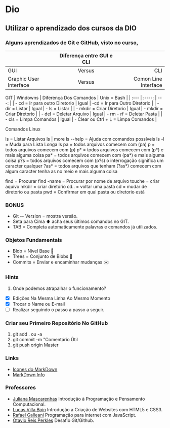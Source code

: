 # Dio 

## Utilizar o aprendizado dos cursos da DIO

### Alguns aprendizados de Git e GitHub, visto no curso,

|   | Diferença entre GUI e CLI |   |
| :---        |    :----:   |          ---: |
| GUI      | Versus       | CLI   |
| Graphic User Interface   | Versus        | Comon Line Interface   |


GIT
| Windowns  | Diferença Dos Comandos |  Unix = Bash |
| :---        |    :----:   |          ---: |
| - cd = Ir para outro Diretorio     |   Igual     | -cd = Ir para Outro Diretorio   |
| - dir = Listar  |   Igual     | - ls = Listar   |
| - mkdir = Criar Diretorio  |   Igual     | - mkdir = Criar Diretorio   |
| - del = Deletar Arquivo  |   Igual     | - rm - rf = Deletar Pasta   |
| - cls = Limpa Comandos  |  Igual   |  - Clear ou Ctrl + L = Limpa Comandos |

Comandos Linux

ls = Listar Arquivos
     ls | more 
     ls --help = Ajuda com comandos possíveis
     ls -l = Muda para Lista Longa
     ls pa   = todos arquivos comecem com (pa)
        p    = todos arquivos comecem com (p)
        p*   = todos arquivos comecem com (p*) e mais alguma coisa
        pa*  = todos arquivos comecem com (pa*) e mais alguma coisa
        p?s  = todos arquivos comecem com (p?s) o interrogação significa um caracter qualquer
        ?as* = todos arquivos que tenham  (?as*) comecem com algum caracter tenha as no meio e mais alguma coisa
        
find = Procurar
find -name = Procurar por nome de arquivo
touche = criar aquivo
mkdir = criar diretório
cd.. = voltar uma pasta
cd = mudar de diretorio ou pasta
pwd = Confirmar em qual pasta ou diretorio está

### BONUS

 - Git -- Version = mostra versão.
 - Seta para Cima :arrow_up: acha seus últimos comandos no GIT.
 - TAB = Completa automaticamente palavras e comandos já utilizados.
 
 ### Objetos Fundamentais
 
 - Blob = Nivel Base :melon:
 - Trees = Conjunto de Blobs :palm_tree:
 - Commits = Enviar e encaminhar mudanças :envelope:

### Hints

1) Onde podemos atrapalhar o funcionamento?
- [x] Edições Na Mesma Linha Ao Mesmo Momento 
- [X] Trocar o Name ou E-mail
- [ ] Realizar seguindo o passo a passo a seguir.

### Criar seu Primeiro Repositório No GitHub

1. git add . ou -a
2. git commit -m "Comentário Útil
3. git push origin Master

### Links

- [Icones do MarkDown](https://gist.github.com/rxaviers/7360908)
- [MarkDown Info](www.markdownguide.org)

### Professores

- [Juliana Mascarenhas](https://www.linkedin.com/in/juliana-mascarenhas-ds/) Introdução à Programação e Pensamento Computacional.
- [Lucas Villa Boin](https://www.linkedin.com/in/vilaboim/) Introdução a Criação de Websites com HTML5 e CSS3. 
- [Rafael Galleani](https://www.linkedin.com/in/rafael-galleani/) Programação para internet com JavaScript.
- [Otavio Reis Perkles](https://www.linkedin.com/in/operkles/) Desafio Git/Github.





